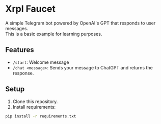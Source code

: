# Xrpl Faucet

A simple Telegram bot powered by OpenAI's GPT that responds to user messages.  
This is a basic example for learning purposes.

## Features
- `/start`: Welcome message
- `/chat <message>`: Sends your message to ChatGPT and returns the response.

## Setup

1. Clone this repository.
2. Install requirements:

```bash
pip install -r requirements.txt
